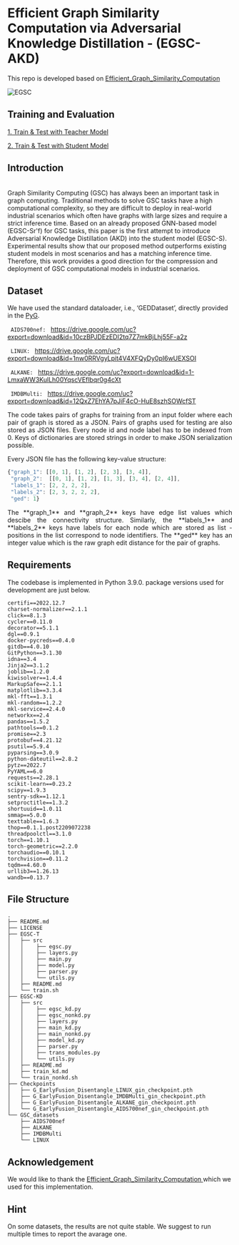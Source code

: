 # Efficient Graph Similarity Computation via Adversarial Knowledge Distillation - (EGSC-AKD)

This repo is developed based on [Efficient_Graph_Similarity_Computation](https://github.com/canqin001/Efficient_Graph_Similarity_Computation)

![EGSC](Figs/our-setting.png)

## Training and Evaluation
[1. Train & Test with Teacher Model](https://github.com/leeinscky/EGSC-AKD/blob/main/EGSC-T/README.md)

[2. Train & Test with Student Model](https://github.com/leeinscky/EGSC-AKD/blob/main/EGSC-KD/README.md)

## Introduction
<div>
    <br>
Graph Similarity Computing (GSC) has always been an important task in graph computing. Traditional methods to solve GSC tasks have a high computational complexity, so they are difficult to deploy in real-world industrial scenarios which often have graphs with large sizes and require a strict inference time. Based on an already proposed GNN-based model (EGSC-Sr'f) for GSC tasks, this paper is the first attempt to introduce Adversarial Knowledge Distillation (AKD) into the student model (EGSC-S). Experimental results show that our proposed method outperforms existing student models in most scenarios and has a matching inference time. Therefore, this work provides a good direction for the compression and deployment of GSC computational models in industrial scenarios.
    <br>
</div>

## Dataset
We have used the standard dataloader, i.e., ‘GEDDataset’, directly provided in the [PyG](https://pytorch-geometric.readthedocs.io/en/latest/_modules/torch_geometric/datasets/ged_dataset.html#GEDDataset).

```  AIDS700nef:  ``` https://drive.google.com/uc?export=download&id=10czBPJDEzEDI2tq7Z7mkBjLhj55F-a2z

```  LINUX:  ``` https://drive.google.com/uc?export=download&id=1nw0RRVgyLpit4V4XFQyDy0pI6wUEXSOI

```  ALKANE:  ``` https://drive.google.com/uc?export=download&id=1-LmxaWW3KulLh00YqscVEflbqr0g4cXt

```  IMDBMulti:  ``` https://drive.google.com/uc?export=download&id=12QxZ7EhYA7pJiF4cO-HuE8szhSOWcfST


<p align="justify">
The code takes pairs of graphs for training from an input folder where each pair of graph is stored as a JSON. Pairs of graphs used for testing are also stored as JSON files. Every node id and node label has to be indexed from 0. Keys of dictionaries are stored strings in order to make JSON serialization possible.</p>

Every JSON file has the following key-value structure:

```javascript
{"graph_1": [[0, 1], [1, 2], [2, 3], [3, 4]],
 "graph_2":  [[0, 1], [1, 2], [1, 3], [3, 4], [2, 4]],
 "labels_1": [2, 2, 2, 2],
 "labels_2": [2, 3, 2, 2, 2],
 "ged": 1}
```
<p align="justify">
The **graph_1** and **graph_2** keys have edge list values which descibe the connectivity structure. Similarly, the **labels_1**  and **labels_2** keys have labels for each node which are stored as list - positions in the list correspond to node identifiers. The **ged** key has an integer value which is the raw graph edit distance for the pair of graphs.</p>

## Requirements
The codebase is implemented in Python 3.9.0. package versions used for development are just below.
```
certifi==2022.12.7
charset-normalizer==2.1.1
click==8.1.3
cycler==0.11.0
decorator==5.1.1
dgl==0.9.1
docker-pycreds==0.4.0
gitdb==4.0.10
GitPython==3.1.30
idna==3.4
Jinja2==3.1.2
joblib==1.2.0
kiwisolver==1.4.4
MarkupSafe==2.1.1
matplotlib==3.3.4
mkl-fft==1.3.1
mkl-random==1.2.2
mkl-service==2.4.0
networkx==2.4
pandas==1.5.2
pathtools==0.1.2
promise==2.3
protobuf==4.21.12
psutil==5.9.4
pyparsing==3.0.9
python-dateutil==2.8.2
pytz==2022.7
PyYAML==6.0
requests==2.28.1
scikit-learn==0.23.2
scipy==1.9.3
sentry-sdk==1.12.1
setproctitle==1.3.2
shortuuid==1.0.11
smmap==5.0.0
texttable==1.6.3
thop==0.1.1.post2209072238
threadpoolctl==3.1.0
torch==1.10.1
torch-geometric==2.2.0
torchaudio==0.10.1
torchvision==0.11.2
tqdm==4.60.0
urllib3==1.26.13
wandb==0.13.7
```

## File Structure
```
.
├── README.md
├── LICENSE                            
├── EGSC-T
│   ├── src
│   │    ├── egsc.py 
│   │    ├── layers.py
│   │    ├── main.py
│   │    ├── model.py
│   │    ├── parser.py        
│   │    └── utils.py                             
│   ├── README.md                      
│   └── train.sh
├── EGSC-KD
│   ├── src
│   │    ├── egsc_kd.py 
│   │    ├── egsc_nonkd.py 
│   │    ├── layers.py
│   │    ├── main_kd.py
│   │    ├── main_nonkd.py
│   │    ├── model_kd.py
│   │    ├── parser.py    
│   │    ├── trans_modules.py    
│   │    └── utils.py                             
│   ├── README.md  
│   ├── train_kd.md                     
│   └── train_nonkd.sh 
├── Checkpoints
│   ├── G_EarlyFusion_Disentangle_LINUX_gin_checkpoint.pth
│   ├── G_EarlyFusion_Disentangle_IMDBMulti_gin_checkpoint.pth
│   ├── G_EarlyFusion_Disentangle_ALKANE_gin_checkpoint.pth
│   └── G_EarlyFusion_Disentangle_AIDS700nef_gin_checkpoint.pth                         
└── GSC_datasets
    ├── AIDS700nef
    ├── ALKANE
    ├── IMDBMulti
    └── LINUX
```

## Acknowledgement
We would like to thank the [Efficient_Graph_Similarity_Computation
](https://github.com/canqin001/Efficient_Graph_Similarity_Computation)which we used for this implementation.

## Hint
On some datasets, the results are not quite stable. We suggest to run multiple times to report the avarage one.
